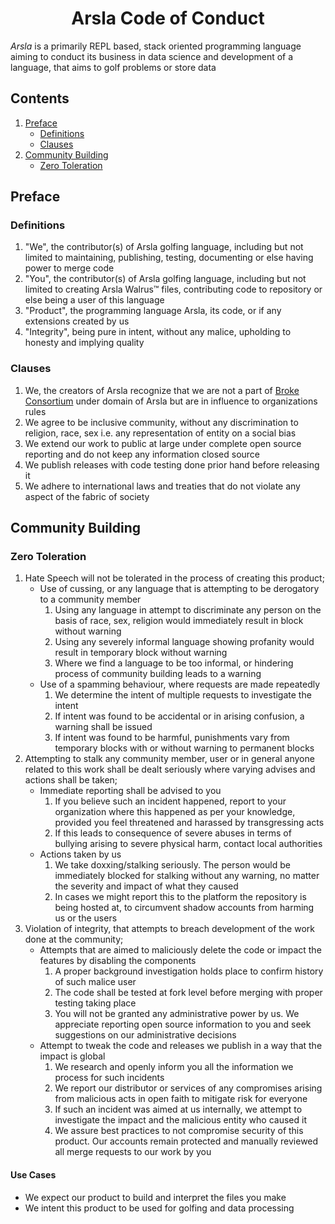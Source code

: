 <h1 align='center'>Arsla Code of Conduct</h1>

*Arsla* is a primarily REPL based, stack oriented programming language
aiming to conduct its business in data science and development of a
language, that aims to golf problems or store data

## Contents
1. [Preface](#Preface)
   - [Definitions](#definitions)
   - [Clauses](#clauses)
2. [Community Building](#community-building)
   - [Zero Toleration](#zero-toleration)
## Preface
### Definitions
1. "We", the contributor(s) of Arsla golfing language, including but not limited
   to maintaining, publishing, testing, documenting or else having power to
   merge code
2. "You", the contributor(s) of Arsla golfing language, including but not limited
   to creating Arsla Walrus&trade; files, contributing code to repository or else
   being a user of this language
3. "Product", the programming language Arsla, its code, or if any extensions created
   by us
4. "Integrity", being pure in intent, without any malice, upholding to honesty and
   implying quality

### Clauses
1. We, the creators of Arsla recognize that we are not a part of [Broke Consortium](https://github.com/B-Consortium)
   under domain of Arsla but are in influence to organizations rules
2. We agree to be inclusive community, without any discrimination to religion, race, sex i.e. any representation
   of entity on a social bias
3. We extend our work to public at large under complete open source reporting and
   do not keep any information closed source
4. We publish releases with code testing done prior hand before releasing it
5. We adhere to international laws and treaties that do not violate any aspect of
   the fabric of society
## Community Building
### Zero Toleration
1. Hate Speech will not be tolerated in the process of creating this product;
   - Use of cussing, or any language that is attempting to be derogatory to a
     community member
     1. Using any language in attempt to discriminate any person on the basis of
        race, sex, religion would immediately result in block without warning
     2. Using any severely informal language showing profanity would result in
        temporary block without warning
     3. Where we find a language to be too informal, or hindering process of
        community building leads to a warning
   - Use of a spamming behaviour, where requests are made repeatedly
     1. We determine the intent of multiple requests to investigate the intent
     2. If intent was found to be accidental or in arising confusion, a warning
        shall be issued
     3. If intent was found to be harmful, punishments vary from temporary blocks
        with or without warning to permanent blocks
2. Attempting to stalk any community member, user or in general anyone related to
   this work shall be dealt seriously where varying advises and actions shall be
   taken;
   - Immediate reporting shall be advised to you
     1. If you believe such an incident happened, report to your organization where
        this happened as per your knowledge, provided you feel threatened and
        harassed by transgressing acts
     2. If this leads to consequence of severe abuses in terms of bullying arising
        to severe physical harm, contact local authorities
    - Actions taken by us
      1. We take doxxing/stalking seriously. The person would be immediately blocked
         for stalking without any warning, no matter the severity and impact of what
         they caused
      2. In cases we might report this to the platform the repository is being hosted
         at, to circumvent shadow accounts from harming us or the users
3. Violation of integrity, that attempts to breach development of the work done at the
   community;
   - Attempts that are aimed to maliciously delete the code or impact the features by
     disabling the components
     1. A proper background investigation holds place to confirm history of such malice
        user
     2. The code shall be tested at fork level before merging with proper testing taking
        place
     3. You will not be granted any administrative power by us. We appreciate reporting
        open source information to you and seek suggestions on our administrative decisions
   - Attempt to tweak the code and releases we publish in a way that the impact is global
     1. We research and openly inform you all the information we process for such incidents
     2. We report our distributor or services of any compromises arising from malicious acts
        in open faith to mitigate risk for everyone
     3. If such an incident was aimed at us internally, we attempt to investigate the impact
        and the malicious entity who caused it
     4. We assure best practices to not compromise security of this product. Our accounts remain
        protected and manually reviewed all merge requests to our work by you
#### Use Cases
- We expect our product to build and interpret the files you make
- We intent this product to be used for golfing and data processing

